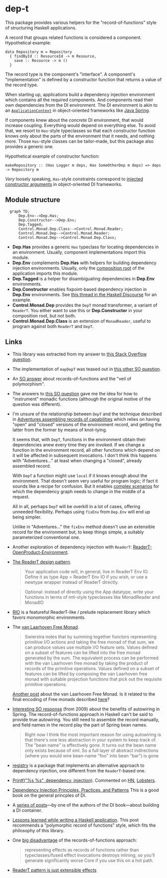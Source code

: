 # dep-t

This package provides various helpers for the "record-of-functions" style of
structuring Haskell applications. 

A record that groups related functions is considered a component. Hypothetical example:

```
data Repository m = Repository
  { findById :: ResourceId -> m Resource,
    save :: Resource -> m ()
  } 
```

The record type is the component's "interface". A component's "implementation" is
defined by a constructor function that returns a value of the record type.

When starting up, applications build a dependency injection environment
which contains all the required components. And components read their *own* dependencies
from the DI environment. The DI environment is akin to an
[`ApplicationContext`](https://docs.spring.io/spring-framework/docs/current/javadoc-api/org/springframework/context/ApplicationContext.html)
in object-oriented frameworks like [Java
Spring](https://docs.spring.io/spring-framework/docs/current/reference/html/).

If components knew about the *concrete* DI environment, that would increase
coupling. Everything would depend on everything else. To avoid that, we resort
to `Has`-style typeclasses so that each constructor function knows only about the
parts of the environment that it needs, and nothing more. Those `Has`-style classes can
be tailor-made, but this package also provides a generic one. 

Hypothetical example of constructor function:

```
makeRepository :: (Has Logger m deps, Has SomeOtherDep m deps) => deps -> Repository m
```

*Very* loosely speaking, `Has`-style constraints correspond to [injected
constructor arguments](https://docs.spring.io/spring-framework/docs/current/reference/html/core.html#beans-constructor-injection) in object-oriented DI frameworks.

## Module structure

```mermaid
  graph TD;
      Dep.Env-->Dep.Has;
      Dep.Constructor-->Dep.Env;
      Dep.Tagged;
      Control.Monad.Dep.Class-->Control.Monad.Reader;
      Control.Monad.Dep-->Control.Monad.Reader;
      Control.Monad.Dep-->Control.Monad.Dep.Class;
```

- __Dep.Has__ provides a generic `Has` typeclass for locating dependencies in an
environment. Usually, component implementations import this module.
- __Dep.Env__ complements __Dep.Has__ with helpers for building dependency injection environments. Usually, only the [composition root](https://stackoverflow.com/questions/6277771/what-is-a-composition-root-in-the-context-of-dependency-injection) of the application imports this module.
- __Dep.Tagged__ is a helper for disambiguating dependencies in __Dep.Env__ environments.
- __Dep.Constructor__ enables fixpoint-based dependency injection in __Dep.Env__ environments. See [this thread in the Haskell Discourse](https://discourse.haskell.org/t/dependency-injection-fixed-points-and-monoidal-accumulators/5557) for an example.
- __Control.Monad.Dep__ provides the `DepT` monad transformer, a variant of `ReaderT`. You either want to use this or __Dep.Constructor__ in your composition root, but not both.
- __Control.Monad.Dep.Class__ is an extension of `MonadReader`, useful to program against both `ReaderT` and `DepT`.

## Links

- This library was extracted from my answer to [this Stack Overflow
  question](https://stackoverflow.com/a/61782258/1364288).

- The implementation of `mapDepT` was teased out in [this other SO question](https://stackoverflow.com/questions/65710657/writing-a-zooming-function-for-a-readert-like-monad-transformer).

- An [SO
  answer](https://stackoverflow.com/questions/57703898/how-to-call-impure-functions-from-pure-ones/57714058#57714058)
  about records-of-functions and the "veil of polymorphism".

- The answers to [this SO
  question](https://stackoverflow.com/questions/61642492/simplifying-the-invocation-of-functions-stored-inside-an-readert-environment)
  gave me the idea for how to "instrument" monadic functions (although the
  original motive of the question was different).

- I'm unsure of the relationship between `DepT` and the technique described in
  [Adventures assembling records of
  capabilities](https://discourse.haskell.org/t/adventures-assembling-records-of-capabilities/623)
  which relies on having "open" and "closed" versions of the environment
  record, and getting the latter from the former by means of knot-tying. 

  It seems that, with `DepT`, functions in the environment obtain their
  dependencies anew every time they are invoked. If we change a function in the
  environment record, all other functions which depend on it will be affected
  in subsequent invocations. I don't think this happens with "Adventures..." at
  least when changing a "closed", already assembled record.

  With `DepT` a function might use `local` if it knows enough about the
  environment. That doesn't seem very useful for program logic; if fact it
  sounds like a recipe for confusion. But it enables [complex
  scenarios](https://www.baeldung.com/spring-abstract-routing-data-source) for
  which the dependency graph needs to change in the middle of a request.

  All in all, perhaps `DepT` will be overkill in a lot of cases, offering
  unneeded flexibility. Perhaps using `fixEnv` from `Dep.Env` will end up being
  simpler.

  Unlike in "Adventures..." the `fixEnv` method doesn't use an extensible
  record for the environment but, to keep things simple, a suitably
  parameterized conventional one.

- Another exploration of dependency injection with `ReaderT`:
  [ReaderT-OpenProduct-Environment](https://github.com/keksnicoh/ReaderT-OpenProduct-Environment).

- [The ReaderT design pattern](https://www.fpcomplete.com/blog/2017/06/readert-design-pattern/).

  > Your application code will, in general, live in ReaderT Env IO. Define it as type App = ReaderT Env IO if you wish, or use a newtype wrapper instead of ReaderT directly.

  > Optional: instead of directly using the App datatype, write your functions in terms of mtl-style typeclasses like MonadReader and MonadIO

- [RIO](http://hackage.haskell.org/package/rio) is a featureful ReaderT-like /
  prelude replacement library which favors monomorphic environments.

- The [van Laarhoven Free Monad](http://r6.ca/blog/20140210T181244Z.html).

  > Swierstra notes that by summing together functors representing primitive I/O
  > actions and taking the free monad of that sum, we can produce values use
  > multiple I/O feature sets. Values defined on a subset of features can be
  > lifted into the free monad generated by the sum. The equivalent process can
  > be performed with the van Laarhoven free monad by taking the product of
  > records of the primitive operations. Values defined on a subset of features
  > can be lifted by composing the van Laarhoven free monad with suitable
  > projection functions that pick out the requisite primitive operations. 

  [Another post](https://www.tweag.io/blog/2019-03-20-capability-free-monad/van) about the van Laarhoven Free Monad. Is it related to the final encoding of Free monads described [here](https://blog.poisson.chat/posts/2021-10-20-initial-final-free-monad.html)?

- [Interesting SO response](https://stackoverflow.com/a/634754/1364288) (from
  2009) about the benefits of autowiring in Spring. The record-of-functions
  approach in Haskell can't be said to provide true autowiring. You still need
  to assemble the record manually, and field names in the record play the part
  of Spring bean names. 

  > Right now I think the most important reason for using autowiring is that
  > there's one less abstraction in your system to keep track of. The "bean name"
  > is effectively gone. It turns out the bean name only exists because of xml. So
  > a full layer of abstract indirections (where you would wire bean-name "foo"
  > into bean "bar") is gone

- [registry](http://hackage.haskell.org/package/registry) is a package that
  implements an alternative approach to dependency injection, one different
  from the `ReaderT`-based one. 

- [Printf("%s %s", dependency, injection)](https://www.fredrikholmqvist.com/posts/print-dependency-injection/). Commented on [HN](https://news.ycombinator.com/item?id=28915630), [Lobsters](https://lobste.rs/s/4axrt6/printf_s_s_dependency_injection).

- [Dependency Injection Principles, Practices, and
  Patterns](https://www.goodreads.com/book/show/44416307-dependency-injection-principles-practices-and-patterns)
  This is a good book on the general princples of DI. 

- A [series of posts](https://twitter.com/ploeh/status/1485514524962738179)—by one of the authors of the DI book—about building a DI container.

- [Lessons learned while writing a Haskell
  application](https://gvolpe.com/blog/lessons-learned-while-writing-a-haskell-app/).
  This post recommends a "polymorphic record of functions" style, which fits
  the philosophy of this library.

- One [big disadvantage](https://www.reddit.com/r/haskell/comments/r6foxv/opinions_on_reader_continuationbased_io/hmthsoy/) of the records-of-functions approach:

  > representing effects as records of functions rather than typeclasses/fused effect invocations destroys inlining, so you’ll generate significantly worse Core if you use this on a hot path.

- [ReaderT pattern is just extensible effects](https://www.reddit.com/r/haskell/comments/sjhatp/readert_pattern_is_just_extensible_effects/)

